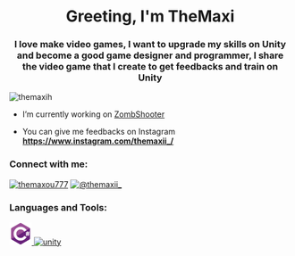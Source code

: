 <h1 align="center">Greeting, I'm TheMaxi</h1>
<h3 align="center">I love make video games, I want to upgrade my skills on Unity and become a good game designer and programmer, I share the video game that I create to get feedbacks and train on Unity</h3>

<p align="left"> <img src="https://komarev.com/ghpvc/?username=themaxih&label=Profile%20views&color=0e75b6&style=flat" alt="themaxih" /> </p>

- I’m currently working on [ZombShooter](https://github.com/themaxih/ZombShooter)

- You can give me feedbacks on Instagram **https://www.instagram.com/themaxii_/**

<h3 align="left">Connect with me:</h3>
<p align="left">
<a href="https://twitter.com/themaxou777" target="blank"><img align="center" src="https://raw.githubusercontent.com/rahuldkjain/github-profile-readme-generator/master/src/images/icons/Social/twitter.svg" alt="themaxou777" height="30" width="40" /></a>
<a href="https://instagram.com/@themaxii_" target="blank"><img align="center" src="https://raw.githubusercontent.com/rahuldkjain/github-profile-readme-generator/master/src/images/icons/Social/instagram.svg" alt="@themaxii_" height="30" width="40" /></a>
</p>

<h3 align="left">Languages and Tools:</h3>
<p align="left"> <a href="https://www.w3schools.com/cs/" target="_blank" rel="noreferrer"> <img src="https://raw.githubusercontent.com/devicons/devicon/master/icons/csharp/csharp-original.svg" alt="csharp" width="40" height="40"/> </a> <a href="https://unity.com/" target="_blank" rel="noreferrer"> <img src="https://www.vectorlogo.zone/logos/unity3d/unity3d-icon.svg" alt="unity" width="40" height="40"/> </a> </p>
